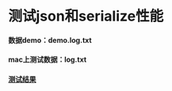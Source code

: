 # 测试json和serialize性能
#### 数据demo：demo.log.txt
#### mac上测试数据：log.txt
#### [测试结果](https://docs.google.com/spreadsheets/d/1fBDxYyNGoeiRcFGX4-HzCX-AzT86TQfDMoZ5vpEdw_k/edit#gid=1125500280)

